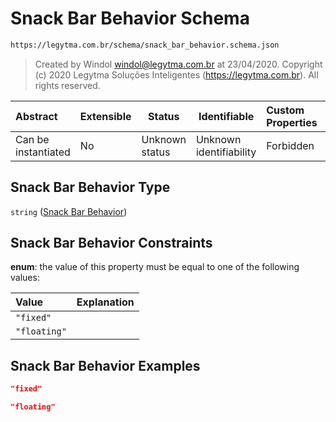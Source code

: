 # Snack Bar Behavior Schema

```txt
https://legytma.com.br/schema/snack_bar_behavior.schema.json
```




> Created by Windol [windol@legytma.com.br](mailto:windol@legytma.com.br) at 23/04/2020.
> Copyright (c) 2020 Legytma Soluções Inteligentes (<https://legytma.com.br>). All rights reserved.
>

| Abstract            | Extensible | Status         | Identifiable            | Custom Properties | Additional Properties | Access Restrictions | Defined In                                                                                        |
| :------------------ | ---------- | -------------- | ----------------------- | :---------------- | --------------------- | ------------------- | ------------------------------------------------------------------------------------------------- |
| Can be instantiated | No         | Unknown status | Unknown identifiability | Forbidden         | Allowed               | none                | [snack_bar_behavior.schema.json](../schema/snack_bar_behavior.schema.json "open original schema") |

## Snack Bar Behavior Type

`string` ([Snack Bar Behavior](snack_bar_behavior.md))

## Snack Bar Behavior Constraints

**enum**: the value of this property must be equal to one of the following values:

| Value        | Explanation |
| :----------- | ----------- |
| `"fixed"`    |             |
| `"floating"` |             |

## Snack Bar Behavior Examples

```json
"fixed"
```

```json
"floating"
```
